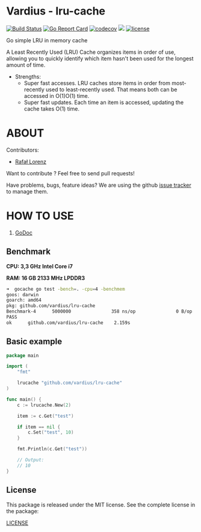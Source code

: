 Vardius - lru-cache
================
[![Build Status](https://travis-ci.org/vardius/lru-cache.svg?branch=master)](https://travis-ci.org/vardius/lru-cache)
[![Go Report Card](https://goreportcard.com/badge/github.com/vardius/lru-cache)](https://goreportcard.com/report/github.com/vardius/lru-cache)
[![codecov](https://codecov.io/gh/vardius/lru-cache/branch/master/graph/badge.svg)](https://codecov.io/gh/vardius/lru-cache)
[![](https://godoc.org/github.com/vardius/lru-cache?status.svg)](http://godoc.org/github.com/vardius/lru-cache)
[![license](https://img.shields.io/github/license/mashape/apistatus.svg)](https://github.com/vardius/lru-cache/blob/master/LICENSE.md)

Go simple LRU in memory cache

A Least Recently Used (LRU) Cache organizes items in order of use, allowing you to quickly identify which item hasn't been used for the longest amount of time.

* Strengths:
	- Super fast accesses. LRU caches store items in order from most-recently used to least-recently used. That means both can be accessed in O(1)O(1) time.
	- Super fast updates. Each time an item is accessed, updating the cache takes O(1) time.

ABOUT
==================================================
Contributors:

* [Rafał Lorenz](http://rafallorenz.com)

Want to contribute ? Feel free to send pull requests!

Have problems, bugs, feature ideas?
We are using the github [issue tracker](https://github.com/vardius/lru-cache/issues) to manage them.

HOW TO USE
==================================================

1. [GoDoc](http://godoc.org/github.com/vardius/lru-cache)

## Benchmark
**CPU: 3,3 GHz Intel Core i7**

**RAM: 16 GB 2133 MHz LPDDR3**

```bash
➜  gocache go test -bench=. -cpu=4 -benchmem
goos: darwin
goarch: amd64
pkg: github.com/vardius/lru-cache
Benchmark-4      5000000               358 ns/op               0 B/op          0 allocs/op
PASS
ok      github.com/vardius/lru-cache    2.159s
```

## Basic example
```go
package main

import (
	"fmt"

    lrucache "github.com/vardius/lru-cache"
)

func main() {
	c := lrucache.New(2)

	item := c.Get("test")

	if item == nil {
		c.Set("test", 10)
	}

	fmt.Println(c.Get("test"))

	// Output:
	// 10
}
```

License
-------

This package is released under the MIT license. See the complete license in the package:

[LICENSE](LICENSE.md)
